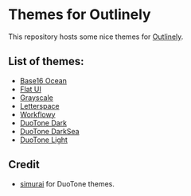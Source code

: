 # Themes for Outlinely

This repository hosts some nice themes for [Outlinely](http://glamdevelopment.com/outlinely).

## List of themes:

  - [Base16 Ocean](http://glamdevelopment.com/outlinely/themes/base16-ocean)
  - [Flat UI](http://glamdevelopment.com/outlinely/themes/flat-ui)
  - [Grayscale](http://glamdevelopment.com/outlinely/themes/grayscale)
  - [Letterspace](http://glamdevelopment.com/outlinely/themes/letterspace)
  - [Workflowy](http://glamdevelopment.com/outlinely/themes)
  - [DuoTone Dark](http://glamdevelopment.com/outlinely/themes/duotone-dark)
  - [DuoTone DarkSea](http://glamdevelopment.com/outlinely/themes/duotone-dark-sea)
  - [DuoTone Light](http://glamdevelopment.com/outlinely/themes/duotone-light)

## Credit

  - [simurai](https://atom.io/users/simurai) for DuoTone themes.
